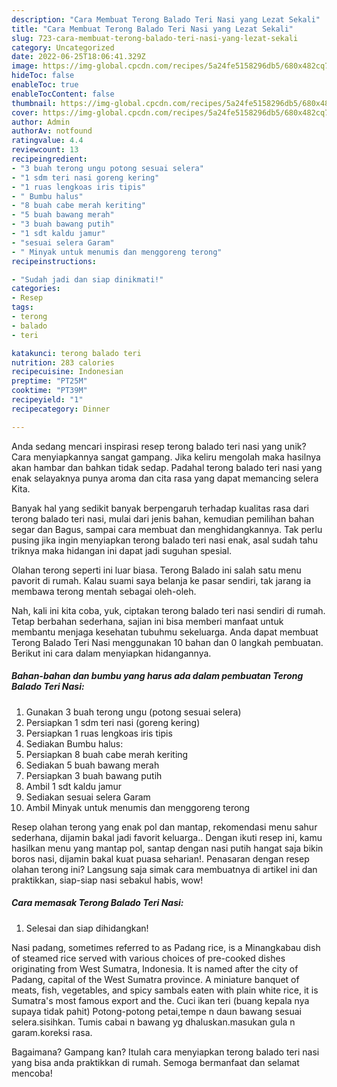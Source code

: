 ```yaml
---
description: "Cara Membuat Terong Balado Teri Nasi yang Lezat Sekali"
title: "Cara Membuat Terong Balado Teri Nasi yang Lezat Sekali"
slug: 723-cara-membuat-terong-balado-teri-nasi-yang-lezat-sekali
category: Uncategorized
date: 2022-06-25T18:06:41.329Z
image: https://img-global.cpcdn.com/recipes/5a24fe5158296db5/680x482cq70/terong-balado-teri-nasi-foto-resep-utama.jpg
hideToc: false
enableToc: true
enableTocContent: false
thumbnail: https://img-global.cpcdn.com/recipes/5a24fe5158296db5/680x482cq70/terong-balado-teri-nasi-foto-resep-utama.jpg
cover: https://img-global.cpcdn.com/recipes/5a24fe5158296db5/680x482cq70/terong-balado-teri-nasi-foto-resep-utama.jpg
author: Admin
authorAv: notfound
ratingvalue: 4.4
reviewcount: 13
recipeingredient:
- "3 buah terong ungu potong sesuai selera"
- "1 sdm teri nasi goreng kering"
- "1 ruas lengkoas iris tipis"
- " Bumbu halus"
- "8 buah cabe merah keriting"
- "5 buah bawang merah"
- "3 buah bawang putih"
- "1 sdt kaldu jamur"
- "sesuai selera Garam"
- " Minyak untuk menumis dan menggoreng terong"
recipeinstructions:

- "Sudah jadi dan siap dinikmati!"
categories:
- Resep
tags:
- terong
- balado
- teri

katakunci: terong balado teri 
nutrition: 283 calories
recipecuisine: Indonesian
preptime: "PT25M"
cooktime: "PT39M"
recipeyield: "1"
recipecategory: Dinner

---
```





Anda sedang mencari inspirasi resep terong balado teri nasi yang unik? Cara menyiapkannya sangat gampang. Jika keliru mengolah maka hasilnya akan hambar dan bahkan tidak sedap. Padahal terong balado teri nasi yang enak selayaknya punya aroma dan cita rasa yang dapat memancing selera Kita.





Banyak hal yang sedikit banyak berpengaruh terhadap kualitas rasa dari terong balado teri nasi, mulai dari jenis bahan, kemudian pemilihan bahan segar dan Bagus, sampai cara membuat dan menghidangkannya. Tak perlu pusing jika ingin menyiapkan terong balado teri nasi enak,      asal sudah tahu triknya maka hidangan ini dapat jadi suguhan spesial.














Olahan terong seperti ini luar biasa. Terong Balado ini salah satu menu pavorit di rumah. Kalau suami saya belanja ke pasar sendiri, tak jarang ia membawa terong mentah sebagai oleh-oleh.






Nah, kali ini kita coba, yuk, ciptakan terong balado teri nasi sendiri di rumah. Tetap berbahan sederhana, sajian ini bisa memberi manfaat untuk membantu menjaga kesehatan tubuhmu sekeluarga. Anda dapat membuat Terong Balado Teri Nasi menggunakan 10 bahan dan 0 langkah pembuatan. Berikut ini cara dalam menyiapkan hidangannya.

<!--inarticleads1-->

##### Bahan-bahan dan bumbu yang harus ada dalam pembuatan Terong Balado Teri Nasi:

1. Gunakan 3 buah terong ungu (potong sesuai selera)
1. Persiapkan 1 sdm teri nasi (goreng kering)
1. Persiapkan 1 ruas lengkoas iris tipis
1. Sediakan  Bumbu halus:
1. Persiapkan 8 buah cabe merah keriting
1. Sediakan 5 buah bawang merah
1. Persiapkan 3 buah bawang putih
1. Ambil 1 sdt kaldu jamur
1. Sediakan sesuai selera Garam
1. Ambil  Minyak untuk menumis dan menggoreng terong


Resep olahan terong yang enak pol dan mantap, rekomendasi menu sahur sederhana, dijamin bakal jadi favorit keluarga.. Dengan ikuti resep ini, kamu hasilkan menu yang mantap pol, santap dengan nasi putih hangat saja bikin boros nasi, dijamin bakal kuat puasa seharian!. Penasaran dengan resep olahan terong ini? Langsung saja simak cara membuatnya di artikel ini dan praktikkan, siap-siap nasi sebakul habis, wow! 

<!--inarticleads2-->

##### Cara memasak Terong Balado Teri Nasi:


1. Selesai dan siap dihidangkan!

Nasi padang, sometimes referred to as Padang rice, is a Minangkabau dish of steamed rice served with various choices of pre-cooked dishes originating from West Sumatra, Indonesia. It is named after the city of Padang, capital of the West Sumatra province. A miniature banquet of meats, fish, vegetables, and spicy sambals eaten with plain white rice, it is Sumatra&#39;s most famous export and the. Cuci ikan teri (buang kepala nya supaya tidak pahit) Potong-potong petai,tempe n daun bawang sesuai selera.sisihkan. Tumis cabai n bawang yg dhaluskan.masukan gula n garam.koreksi rasa. 

Bagaimana? Gampang kan? Itulah cara menyiapkan terong balado teri nasi yang bisa anda praktikkan di rumah. Semoga bermanfaat dan selamat mencoba!
